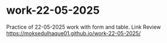 # work-22-05-2025
Practice of 22-05-2025 work with form and table.
Link Review
https://moksedulhaque01.github.io/work-22-05-2025/
